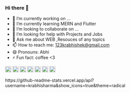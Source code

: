 ### Hi there 👋


- 🔭 I’m currently working on ...
- 🌱 I’m currently learning MERN and Flutter
- 👯 I’m looking to collaborate on ...
- 🤔 I’m looking for help with Projects and Jobs
- 💬 Ask me about WEB ,Resouces of any topics
- 📫 How to reach me: 123krabhishek@gmail.com
- 😄 Pronouns: Abhi
- ⚡ Fun fact: coffee <3


<p align="left"><img src="https://devicons.github.io/devicon/devicon.git/icons/c/c-original.svg" alt="c" width="20" height="20"/> <img src="https://devicons.github.io/devicon/devicon.git/icons/javascript/javascript-original.svg" alt="javascript" width="20" height="20"/> <img src="https://devicons.github.io/devicon/devicon.git/icons/laravel/laravel-plain-wordmark.svg" alt="laravel" width="20" height="20"/> <img src="https://devicons.github.io/devicon/devicon.git/icons/php/php-original.svg" alt="php" width="20" height="20"/> <img src="https://devicons.github.io/devicon/devicon.git/icons/python/python-original-wordmark.svg" alt="python" width="20" height="20"/> <img src="https://cdn.jsdelivr.net/npm/simple-icons@3.1.0/icons/flutter.svg" alt="flutter" width="20" height="20"/> <img src="https://cdn.jsdelivr.net/npm/simple-icons@3.1.0/icons/dart.svg" alt="dart" width="20" height="20"/></p>
https://github-readme-stats.vercel.app/api?username=krabhisharma&show_icons=true&theme=radical
